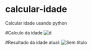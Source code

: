 # calcular-idade
Calcular idade usando python

#Calculo da idade
![d](https://github.com/user-attachments/assets/b5ff851f-aff9-4fa5-adbf-fc67fdce82cc)

#Resultado da idade atual:
![Sem título](https://github.com/user-attachments/assets/8493f7a0-2bd9-42d0-ac1f-3bbd2dbcfb17)


